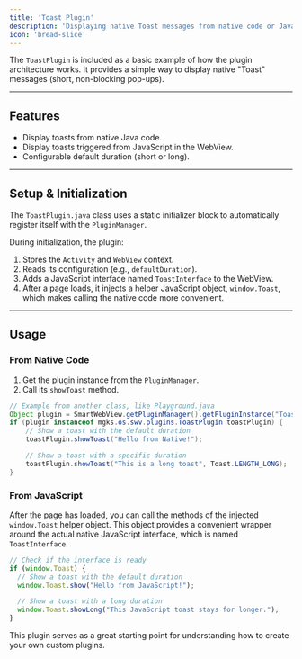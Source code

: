 ```yaml
---
title: 'Toast Plugin'
description: 'Displaying native Toast messages from native code or JavaScript.'
icon: 'bread-slice'
---
```


The `ToastPlugin` is included as a basic example of how the plugin architecture works. It provides a simple way to display native "Toast" messages (short, non-blocking pop-ups).

---

## Features

*   Display toasts from native Java code.
*   Display toasts triggered from JavaScript in the WebView.
*   Configurable default duration (short or long).

---

## Setup & Initialization

The `ToastPlugin.java` class uses a static initializer block to automatically register itself with the `PluginManager`.

During initialization, the plugin:
1.  Stores the `Activity` and `WebView` context.
2.  Reads its configuration (e.g., `defaultDuration`).
3.  Adds a JavaScript interface named `ToastInterface` to the WebView.
4.  After a page loads, it injects a helper JavaScript object, `window.Toast`, which makes calling the native code more convenient.

---

## Usage

### From Native Code

1.  Get the plugin instance from the `PluginManager`.
2.  Call its `showToast` method.

```java
// Example from another class, like Playground.java
Object plugin = SmartWebView.getPluginManager().getPluginInstance("ToastPlugin");
if (plugin instanceof mgks.os.swv.plugins.ToastPlugin toastPlugin) {
    // Show a toast with the default duration
    toastPlugin.showToast("Hello from Native!");

    // Show a toast with a specific duration
    toastPlugin.showToast("This is a long toast", Toast.LENGTH_LONG);
}
```

### From JavaScript

After the page has loaded, you can call the methods of the injected `window.Toast` helper object. This object provides a convenient wrapper around the actual native JavaScript interface, which is named `ToastInterface`.

```javascript
// Check if the interface is ready
if (window.Toast) {
  // Show a toast with the default duration
  window.Toast.show("Hello from JavaScript!");

  // Show a toast with a long duration
  window.Toast.showLong("This JavaScript toast stays for longer.");
}
```

This plugin serves as a great starting point for understanding how to create your own custom plugins.